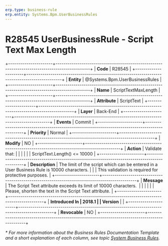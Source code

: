 ```yaml
---
erp.type: business-rule
erp.entity: Systems.Bpm.UserBusinessRules
---
```


# R28545 UserBusinessRule - Script Text Max Length
+----------------------+-----------------------------------------------------------------------------------------------+
| **Code**             | R28545                                                                                        |
+----------------------+-----------------------------------------------------------------------------------------------+
| **Entity**           | @Systems.Bpm.UserBusinessRules                                                                |
+----------------------+-----------------------------------------------------------------------------------------------+
| **Name**             | ScriptTextMaxLength                                                                           |
+----------------------+-----------------------------------------------------------------------------------------------+
| **Attribute**        | ScriptText                                                                                    |
+----------------------+-----------------------------------------------------------------------------------------------+
| **Layer**            | Back-End                                                                                      |
+----------------------+-----------------------------------------------------------------------------------------------+
| **Events**           | Commit                                                                                        |
+----------------------+-----------------------------------------------------------------------------------------------+
| **Priority**         | Normal                                                                                        |
+----------------------+-----------------------------------------------------------------------------------------------+
| **Modify**           | NO                                                                                            |
+----------------------+-----------------------------------------------------------------------------------------------+
| **Action**           | Validate that:                                                                                |
|                      |                                                                                               |
|                      | ScriptText.Length() \<= 10000                                                                 |
+----------------------+-----------------------------------------------------------------------------------------------+
| **Description**      | The limit of the script which can be entered in a User Business Rule is 10000 characters.     |
|                      | This validation is required for protective purposes.                                          |
+----------------------+-----------------------------------------------------------------------------------------------+
| **Message**          | The Script Text attribute exceeds its limit of 10000 characters.                              |
|                      |                                                                                               |
|                      | Please, shorten the text in the Script Text attribute.                                        |
+----------------------+-----------------------------------------------------------------------------------------------+
| **Introduced In      | 2018.1                                                                                        |
| Version**            |                                                                                               |
+----------------------+-----------------------------------------------------------------------------------------------+
| **Revocable**        | NO                                                                                            |
+----------------------+-----------------------------------------------------------------------------------------------+

*\* For more information about the Business Rules Documentation Template and a short explanation of each column, see
topic [System Business Rules](../templates/template-description-system-business-rules.md).*
